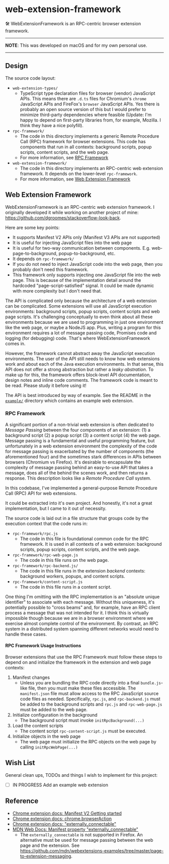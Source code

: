 # web-extension-framework

🛠 WebExtensionFramework is an RPC-centric browser extension framework.

---
**NOTE**: This was developed on macOS and for my own personal use.

---

## Design

The source code layout:

* `web-extension-types/`
    * TypeScript type declaration files for browser (vendor) JavaScript APIs. This means there are `.d.ts` files for
      Chromium's `chrome` JavaScript APIs and FireFox's `browser` JavaScript APIs. Yes there is probably an open source
      version of this but I would prefer to minimize third-party dependencies where feasible (Update: I'm happy to depend
      on first-party libraries from, for example, Mozilla. I think they have a nice polyfill).
* `rpc-framework/`
    * The code in this directory implements a generic Remote Procedure Call (RPC) framework for browser extensions. This
      code has components that run in all contexts: background scripts, popup scripts, content scripts, and the web
      page.
    * For more information, see [RPC Framework](#rpc-framework)
* `web-extension-framework/`
    * The code in this directory implements an RPC-centric web extension framework. It depends on the lower-level
      `rpc-framework`.
    * For more information, see [Web Extension Framework](#web-extension-framework)

## Web Extension Framework

WebExtensionFramework is an RPC-centric web extension framework. I originally developed it while working on another
project of mine: <https://github.com/dgroomes/stackoverflow-look-back>.

Here are some key points:

* It supports Manifest V2 APIs only (Manifest V3 APIs are not supported)
* It is useful for injecting JavaScript files into the web page
* It is useful for two-way communication between components. E.g. web-page-to-background, popup-to-background, etc.
* It depends on `rpc-framework/`
* If you do not need to inject JavaScript code into the web page, then you probably don't need this framework.
* This framework only supports injecting one JavaScript file into the web page. This is because of the implementation
  detail around the hardcoded "page-script-satisfied" signal. It could be made dynamic with more complexity but I don't
  need that.

The API is complicated only because the architecture of a web extension can be complicated. Some extensions will use all
JavaScript execution environments: background scripts, popup scripts, content scripts and web page scripts. It's
challenging conceptually to even think about all these environments because we are used to programming in just one
environment like the web page, or maybe a NodeJS app. Plus, writing a program for this environment requires a lot of
message passing code, Promises code and logging (for debugging) code. That's where WebExtensionFramework comes in.

However, the framework cannot abstract away the JavaScript execution environments. The user of the API still needs to
know how web extensions work and about each of the Java execution environments. In that sense, this API does not offer
a strong abstraction but rather a *leaky abstration*. To make up for this, the framework offers block-level API
documentation, design notes and inline code comments. The framework code is meant to be read. Please study it before
using it!

The API is best introduced by way of example. See the README in the [`example/`](example/) directory which contains an
example web extension.

### RPC Framework

A significant portion of a non-trivial web extension is often dedicated to *Message Passing* between the four components
of an extension: (1) a background script (2) a popup script (3) a content script (4) the web page. Message passing is a
fundamental and useful programming feature, but unfortunately in a web extension environment the complexity of the code
for message passing is exacerbated by the number of components (the aforementioned four) and the sometimes stark
differences in APIs between browsers (Chromium vs Firefox). It's desirable to encapsulate the complexity of message
passing behind an easy-to-use API that takes a message, does all of the behind the scenes work, and then returns a
response. This description looks like a *Remote Procedure Call* system.

In this codebase, I've implemented a general-purpose Remote Procedure Call (RPC) API for web extensions.

It could be extracted into it's own project. And honestly, it's not a great implementation, but I came to it out of
necessity.

The source code is laid out in a file structure that groups code by the execution context that the code runs in:

* `rpc-framework/rpc.js`
    * The code in this file is foundational common code for the RPC framework. It is used in all contexts of a web
      extension: background scripts, popup scripts, content scripts, and the web page.
* `rpc-framework/rpc-web-page.js`
    * The code in this file runs on the web page.
* `rpc-framework/rpc-backend.js/`
    * The code in this file runs in the extension *backend* contexts: background workers, popups, and content scripts.
* `rpc-framework/content-script.js`
    * The code in this file runs in a content script.

One thing I'm omitting with the RPC implementation is an "absolute unique identifier" to associate with each message.
Without this uniqueness, it's potentially possible to "cross beams" and, for example, have an RPC client process a
message that was not intended for it. I think this is virtually impossible though because we are in a browser
environment where we exercise almost complete control of the environment. By contrast, an RPC system in a distributed
system spanning different networks would need to handle these cases.

#### RPC Framework Usage Instructions

Browser extensions that use the RPC Framework must follow these steps to depend on and initialize the framework in the
extension and web page contexts:

1. Manifest changes
    * Unless you are bundling the RPC code directly into a final `bundle.js`-like file, then you must make these files
      accessible. The `manifest.json` file must allow access to the RPC JavaScript source code files as needed.
      Specifically, `rpc.js`, and `rpc-backend.js` must be added to the background scripts and `rpc.js`
      and `rpc-web-page.js` must be added to the web page.
1. Initialize configuration in the background
    * The background script must invoke `initRpcBackground(...)`
1. Load the content scripts
    * The content script `rpc-content-script.js` must be executed.
1. Initialize objects in the web page
    * The web page must initialize the RPC objects on the web page by calling `initRpcWebPage(...)`

## Wish List

General clean ups, TODOs and things I wish to implement for this project:

* [ ] IN PROGRESS Add an example web extension

## Reference

* [Chrome extension docs: Manifest V2 Getting started](https://developer.chrome.com/docs/extensions/mv2/getstarted/)
* [Chrome extension docs: chrome.browserAction](https://developer.chrome.com/docs/extensions/reference/browserAction/)
* [Chrome extension docs: "externally_connectable"](https://developer.chrome.com/docs/extensions/mv3/manifest/externally_connectable/)
* [MDN Web Docs: Manifest property "externally_connectable"](https://developer.mozilla.org/en-US/docs/Mozilla/Add-ons/WebExtensions/manifest.json/externally_connectable)
    * The `externally_connectable` is not supported in Firefox. An alternative must be used for message passing between
      the web page and the extension.
      See <https://github.com/mdn/webextensions-examples/tree/master/page-to-extension-messaging>.

